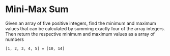# Mini-Max Sum

Given an array of five positive integers, find the minimum and maximum values that 
can be calculated by summing exactly four of the array integers. Then return the
respective minimum and maximum values as a array of numbers


```
[1, 2, 3, 4, 5] = [10, 14]
```